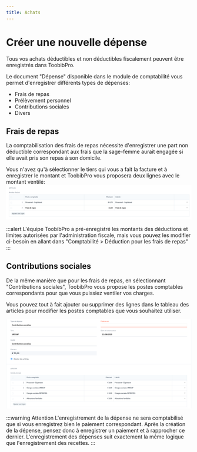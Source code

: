 ```yaml
---
title: Achats
---
```

# Créer une nouvelle dépense

Tous vos achats déductibles et non déductibles fiscalement peuvent être enregistrés dans ToobibPro.

Le document "Dépense" disponible dans le module de comptabilité vous permet d'enregistrer différents types de dépenses:

- Frais de repas
- Prélèvement personnel
- Contributions sociales
- Divers


## Frais de repas

La comptabilisation des frais de repas nécessite d'enregistrer une part non déductible correspondant aux frais que la sage-femme aurait engagée si elle avait pris son repas à son domicile.

Vous n'avez qu'à sélectionner le tiers qui vous a fait la facture et à enregistrer le montant et ToobibPro vous proposera deux lignes avec le montant ventilé:  
![Frais de repas](/content/maia/first_steps/buying/meal_expense.png)


:::alert
L'équipe ToobibPro a pré-enregistré les montants des déductions et limites autorisées par l'administration fiscale, mais vous pouvez les modifier ci-besoin en allant dans "Comptabilité > Déduction pour les frais de repas"
:::

## Contributions sociales

De la même manière que pour les frais de repas, en sélectionnant "Contributions sociales", ToobibPro vous propose les postes comptables correspondants pour que vous puissiez ventiler vos charges.

Vous pouvez tout à fait ajouter ou supprimer des lignes dans le tableau des articles pour modifier les postes comptables que vous souhaitez utiliser.

![Contributions sociales](/content/maia/first_steps/buying/social_contributions.png)


:::warning Attention
L'enregistrement de la dépense ne sera comptabilisé que si vous enregistrez bien le paiement correspondant.
Après la création de la dépense, pensez donc à enregistrer un paiement et à rapprocher ce dernier.
L'enregistrement des dépenses suit exactement la même logique que l'enregistrement des recettes.
:::